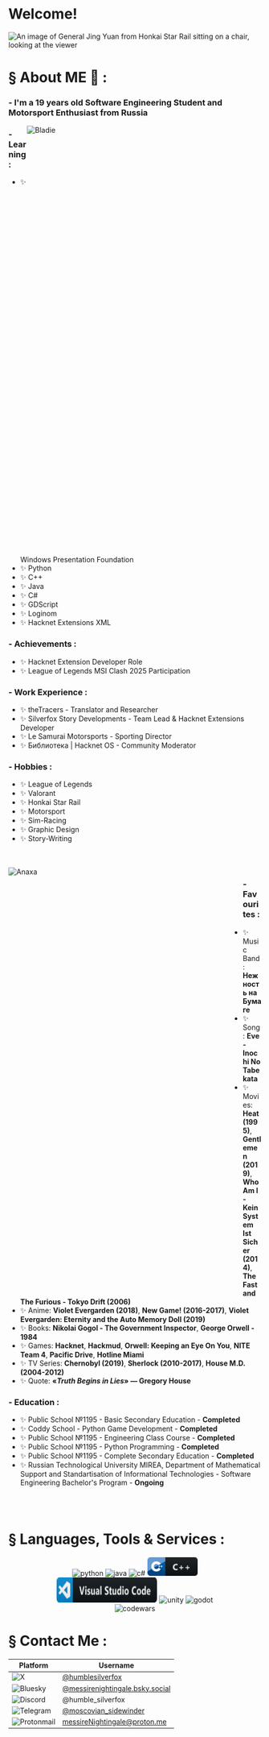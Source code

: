# Welcome!
![An image of General Jing Yuan from Honkai Star Rail sitting on a chair, looking at the viewer](https://i.pinimg.com/1200x/57/e2/de/57e2de81fbfccaf221bd644715947668.jpg)

# § About ME 💬 : 

### - I'm a 19 years old Software Engineering Student and Motorsport Enthusiast from Russia

<img height="853" width="467" alt="Bladie" align="right" src="https://i.pinimg.com/1200x/17/e9/4a/17e94aca6661bb1970e1427a560f029e.jpg">

### - Learning :
- ✨ Windows Presentation Foundation
- ✨ Python
- ✨ C++
- ✨ Java
- ✨ C#
- ✨ GDScript
- ✨ Loginom
- ✨ Hacknet Extensions XML

### - Achievements :
- ✨ Hacknet Extension Developer Role
- ✨ League of Legends MSI Clash 2025 Participation

### - Work Experience :
- ✨ theTracers - Translator and Researcher
- ✨ Silverfox Story Developments - Team Lead & Hacknet Extensions Developer
- ✨ Le Samurai Motorsports - Sporting Director
- ✨ Библиотека | Hacknet OS - Community Moderator

### - Hobbies :
- ✨ League of Legends
- ✨ Valorant
- ✨ Honkai Star Rail
- ✨ Motorsport
- ✨ Sim-Racing
- ✨ Graphic Design
- ✨ Story-Writing
<br/>
<br/>
<img height="853" width="467" alt="Anaxa" align="Left" src="https://i.pinimg.com/1200x/58/f2/e9/58f2e9f6ee9b6c3807f9fe0c8469e417.jpg">

### - Favourites :
- ✨ Music Band: **Нежность на Бумаге**
- ✨ Song: **Eve - Inochi No Tabekata**
- ✨ Movies: **Heat (1995)**, **Gentlemen (2019)**, **Who Am I - Kein System Ist Sicher (2014)**, **The Fast and The Furious - Tokyo Drift (2006)**
- ✨ Anime: **Violet Evergarden (2018)**, **New Game! (2016-2017)**, **Violet Evergarden: Eternity and the Auto Memory Doll (2019)**
- ✨ Books: **Nikolai Gogol - The Government Inspector**, **George Orwell - 1984**
- ✨ Games: **Hacknet**, **Hackmud**, **Orwell: Keeping an Eye On You**, **NITE Team 4**, **Pacific Drive**, **Hotline Miami**
- ✨ TV Series: **Chernobyl (2019)**, **Sherlock (2010-2017)**, **House M.D. (2004-2012)**
- ✨ Quote: **«*Truth Begins in Lies*» — Gregory House**

### - Education :
- ✨ Public School №1195 - Basic Secondary Education - **Completed**
- ✨ Coddy School - Python Game Development - **Completed**
- ✨ Public School №1195 - Engineering Class Course - **Completed**
- ✨ Public School №1195 - Python Programming - **Completed**
- ✨ Public School №1195 - Complete Secondary Education - **Completed**
- ✨ Russian Technological University MIREA, Department of Mathematical Support and Standartisation of Informational Technologies - Software Engineering Bachelor's Program - **Ongoing**

</br>
</br>

# § Languages, Tools & Services :

<p align = "center">
<img src="https://github.com/MikeCodesDotNET/ColoredBadges/blob/4a38660afb7be89a6032218589b4454a1285c7f8/png/dev/languages/python.png" alt="python" width="120" hight="50">
<img src="https://github.com/MikeCodesDotNET/ColoredBadges/blob/master/png/dev/languages/java.png" alt="java"  width="100" hight="50">
<img src="https://github.com/MikeCodesDotNET/ColoredBadges/blob/master/png/dev/languages/csharp.png" alt="c#"  width="85" hight="50">
<img src="https://github.com/your-humble-silverfox/ColoredBadges/blob/d6b9824caa7ee796a85f8e44047ff41241149506/png/dev/languages/%D1%81%2B%2B.png" alt="c++"  width="100" hight="65">
</br>
<img src="https://github.com/MikeCodesDotNET/ColoredBadges/blob/master/png/dev/tools/visualstudio_code.png" alt="visual studio code" width="200" height="50">
<img src="https://github.com/MikeCodesDotNET/ColoredBadges/blob/master/png/dev/frameworks/unity.png" alt="unity" width="100" height="50">
<img src="https://github.com/MikeCodesDotNET/ColoredBadges/blob/master/png/dev/frameworks/godot.png" alt="godot" width="110" height="50">
</br>
<img src="https://github.com/MikeCodesDotNET/ColoredBadges/blob/master/png/dev/services/codewars.png" alt="codewars" width="130" height="50">
</p>

# § Contact Me :

| **Platform** | **Username** |
| - | - |
| ![X](https://img.shields.io/badge/X-%23000000.svg?style=for-the-badge&logo=X&logoColor=white) | [@humblesilverfox](https://x.com/humblesilverfox) |
| ![Bluesky](https://img.shields.io/badge/Bluesky-0285FF?style=for-the-badge&logo=Bluesky&logoColor=white) | [@messirenightingale.bsky.social](https://bsky.app/profile/messirenightingale.bsky.social) |
| ![Discord](https://img.shields.io/badge/Discord-%235865F2.svg?style=for-the-badge&logo=discord&logoColor=white) | @humble_silverfox |
| ![Telegram](https://img.shields.io/badge/Telegram-2CA5E0?style=for-the-badge&logo=telegram&logoColor=white) | [@moscovian_sidewinder](https://t.me/moscovian_sidewinder) |
| ![Protonmail](https://img.shields.io/badge/ProtonMail-8B89CC?style=for-the-badge&logo=protonmail&logoColor=white) | messireNightingale@proton.me |



